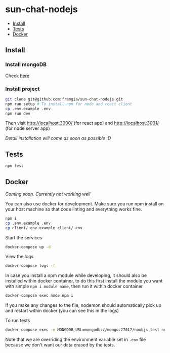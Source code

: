 # sun-chat-nodejs

- [Install](#install)
- [Tests](#tests)
- [Docker](#docker)

<!-- /TOC -->

## Install

### Install mongoDB
Check [here](https://docs.mongodb.com/manual/tutorial/install-mongodb-on-ubuntu/)

### Install project

```sh
git clone git@github.com:framgia/sun-chat-nodejs.git
npm run setup # To install npm for node and react client
cp .env.example .env
npm run dev
```

Then visit [http://localhost:3000/](http://localhost:3000/) (for react app) and [http://localhost:3001/](http://localhost:3001/) (for node server app)

*Detail installation will come as soon as possible :D*

## Tests

```sh
npm test
```

## Docker

*Coming soon. Currently not working well*

You can also use docker for development. Make sure you run npm install on your host machine so that code linting and everything works fine.

```sh
npm i
cp .env.example .env
cp client/.env.example client/.env
```

Start the services

```sh
docker-compose up -d
```

View the logs

```sh
docker-compose logs -f
```

In case you install a npm module while developing, it should also be installed within docker container, to do this first install the module you want with simple `npm i module name`, then run it within docker container

```sh
docker-compose exec node npm i
```

If you make any changes to the file, nodemon should automatically pick up and restart within docker (you can see this in the logs)

To run tests

```sh
docker-compose exec -e MONGODB_URL=mongodb://mongo:27017/noobjs_test node npm test
```

Note that we are overriding the environment variable set in `.env` file because we don't want our data erased by the tests.
